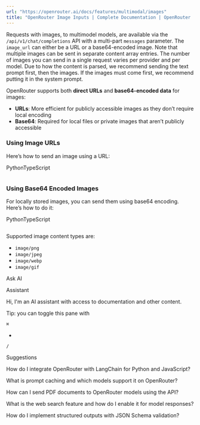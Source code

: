 ```yaml
---
url: "https://openrouter.ai/docs/features/multimodal/images"
title: "OpenRouter Image Inputs | Complete Documentation | OpenRouter | Documentation"
---
```


Requests with images, to multimodel models, are available via the `/api/v1/chat/completions` API with a multi-part `messages` parameter. The `image_url` can either be a URL or a base64-encoded image. Note that multiple images can be sent in separate content array entries. The number of images you can send in a single request varies per provider and per model. Due to how the content is parsed, we recommend sending the text prompt first, then the images. If the images must come first, we recommend putting it in the system prompt.

OpenRouter supports both **direct URLs** and **base64-encoded data** for images:

- **URLs**: More efficient for publicly accessible images as they don’t require local encoding
- **Base64**: Required for local files or private images that aren’t publicly accessible

### Using Image URLs

Here’s how to send an image using a URL:

PythonTypeScript

```code-block text-sm

```

### Using Base64 Encoded Images

For locally stored images, you can send them using base64 encoding. Here’s how to do it:

PythonTypeScript

```code-block text-sm

```

Supported image content types are:

- `image/png`
- `image/jpeg`
- `image/webp`
- `image/gif`

Ask AI

Assistant

Hi, I'm an AI assistant with access to documentation and other content.

Tip: you can toggle this pane with

`⌘`

+

`/`

Suggestions

How do I integrate OpenRouter with LangChain for Python and JavaScript?

What is prompt caching and which models support it on OpenRouter?

How can I send PDF documents to OpenRouter models using the API?

What is the web search feature and how do I enable it for model responses?

How do I implement structured outputs with JSON Schema validation?